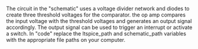 The circuit in the "schematic" uses a voltage divider network and diodes to create three threshold voltages for the comparator. the op amp compares the input voltage with the threshold voltages and generates an output signal accordingly. The output signal can be used to trigger an interrupt or activate a switch. 
In "code" replace the ltspice_path and schematic_path variables with the appropriate file paths on your computer.
